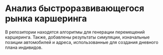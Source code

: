 # Анализ быстроразвивающегося рынка каршеринга
В репозитории находятся алгоритмы для генерации перемещений каршеринга. Также, добавлены результаты симуляции, изначальные позиции автомобилей и адреса, использованные для создания дневного плана индивидов.

